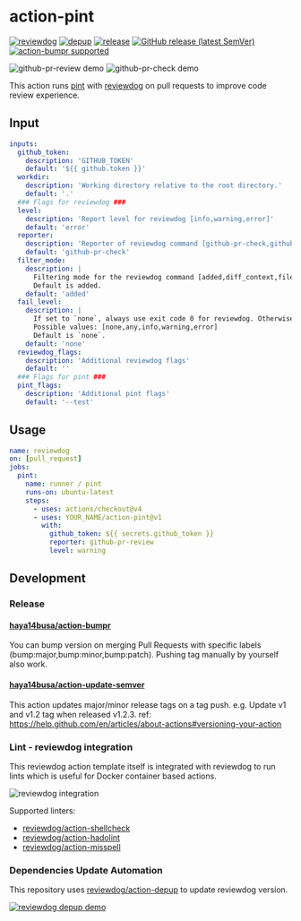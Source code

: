# action-pint

[![reviewdog](https://github.com/MikeWhileCoding/action-pint/workflows/reviewdog/badge.svg)](https://github.com/MikeWhileCoding/action-pint/actions?query=workflow%3Areviewdog)
[![depup](https://github.com/MikeWhileCoding/action-pint/workflows/depup/badge.svg)](https://github.com/MikeWhileCoding/action-pint/actions?query=workflow%3Adepup)
[![release](https://github.com/MikeWhileCoding/action-pint/workflows/release/badge.svg)](https://github.com/MikeWhileCoding/action-pint/actions?query=workflow%3Arelease)
[![GitHub release (latest SemVer)](https://img.shields.io/github/v/release/YOUR_NAME/action-pint?logo=github&sort=semver)](https://github.com/YOUR_NAME/action-pint/releases)
[![action-bumpr supported](https://img.shields.io/badge/bumpr-supported-ff69b4?logo=github&link=https://github.com/haya14busa/action-bumpr)](https://github.com/haya14busa/action-bumpr)

![github-pr-review demo](https://user-images.githubusercontent.com/3797062/73162963-4b8e2b00-4132-11ea-9a3f-f9c6f624c79f.png)
![github-pr-check demo](https://user-images.githubusercontent.com/3797062/73163032-70829e00-4132-11ea-8481-f213a37db354.png)

This action runs [pint](https://github.com/laravel/pint) with [reviewdog](https://github.com/reviewdog/reviewdog) on pull requests to improve code review experience.

## Input

```yaml
inputs:
  github_token:
    description: 'GITHUB_TOKEN'
    default: '${{ github.token }}'
  workdir:
    description: 'Working directory relative to the root directory.'
    default: '.'
  ### Flags for reviewdog ###
  level:
    description: 'Report level for reviewdog [info,warning,error]'
    default: 'error'
  reporter:
    description: 'Reporter of reviewdog command [github-pr-check,github-check,github-pr-review].'
    default: 'github-pr-check'
  filter_mode:
    description: |
      Filtering mode for the reviewdog command [added,diff_context,file,nofilter].
      Default is added.
    default: 'added'
  fail_level:
    description: |
      If set to `none`, always use exit code 0 for reviewdog. Otherwise, exit code 1 for reviewdog if it finds at least 1 issue with severity greater than or equal to the given level.
      Possible values: [none,any,info,warning,error]
      Default is `none`.
    default: 'none'
  reviewdog_flags:
    description: 'Additional reviewdog flags'
    default: ''
  ### Flags for pint ###
  pint_flags:
    description: 'Additional pint flags'
    default: '--test'
```

## Usage

```yaml
name: reviewdog
on: [pull_request]
jobs:
  pint:
    name: runner / pint
    runs-on: ubuntu-latest
    steps:
      - uses: actions/checkout@v4
      - uses: YOUR_NAME/action-pint@v1
        with:
          github_token: ${{ secrets.github_token }}
          reporter: github-pr-review
          level: warning
```

## Development

### Release

#### [haya14busa/action-bumpr](https://github.com/haya14busa/action-bumpr)
You can bump version on merging Pull Requests with specific labels (bump:major,bump:minor,bump:patch).
Pushing tag manually by yourself also work.

#### [haya14busa/action-update-semver](https://github.com/haya14busa/action-update-semver)

This action updates major/minor release tags on a tag push. e.g. Update v1 and v1.2 tag when released v1.2.3.
ref: https://help.github.com/en/articles/about-actions#versioning-your-action

### Lint - reviewdog integration

This reviewdog action template itself is integrated with reviewdog to run lints
which is useful for Docker container based actions.

![reviewdog integration](https://user-images.githubusercontent.com/3797062/72735107-7fbb9600-3bde-11ea-8087-12af76e7ee6f.png)

Supported linters:

- [reviewdog/action-shellcheck](https://github.com/reviewdog/action-shellcheck)
- [reviewdog/action-hadolint](https://github.com/reviewdog/action-hadolint)
- [reviewdog/action-misspell](https://github.com/reviewdog/action-misspell)

### Dependencies Update Automation
This repository uses [reviewdog/action-depup](https://github.com/reviewdog/action-depup) to update
reviewdog version.

[![reviewdog depup demo](https://user-images.githubusercontent.com/3797062/73154254-170e7500-411a-11ea-8211-912e9de7c936.png)](https://github.com/reviewdog/action-template/pull/6)
